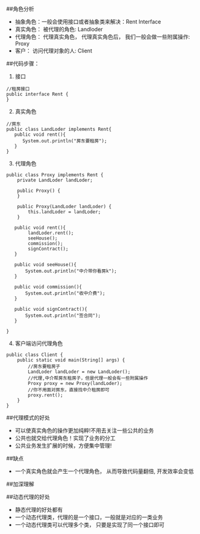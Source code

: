 ##角色分析
- 抽象角色：一般会使用接口或者抽象类来解决：Rent Interface
- 真实角色： 被代理的角色: Landloder
- 代理角色： 代理真实角色， 代理真实角色后， 我们一般会做一些附属操作: Proxy
- 客户： 访问代理对象的人: Client

##代码步骤：
1. 接口
```
//租房接口
public interface Rent {
}
```
2. 真实角色
```
//房东
public class LandLoder implements Rent{
   public void rent(){
      System.out.println("房东要租房");
   }
}
```
3. 代理角色
```
public class Proxy implements Rent {
    private LandLoder landLoder;

    public Proxy() {
    }

    public Proxy(LandLoder landLoder) {
        this.landLoder = landLoder;
    }

   public void rent(){
        landLoder.rent();
        seeHouse();
        commission();
        signContract();
   }

   public void seeHouse(){
       System.out.println("中介带你看房k");
   }

   public void commission(){
       System.out.println("收中介费");
   }

   public void signContract(){
       System.out.println("签合同");
   }

}

```
4. 客户端访问代理角色
```
public class Client {
    public static void main(String[] args) {
        //房东要租房子
        LandLoder landLoder = new LandLoder();
        //代理,中介帮房东租房子，但是代理一般会有一些附属操作
        Proxy proxy = new Proxy(landLoder);
        //你不用面对房东，直接找中介租房即可
        proxy.rent();
    }
}
```

##代理模式的好处
- 可以使真实角色的操作更加纯粹!不用去关注一些公共的业务
- 公共也就交给代理角色！实现了业务的分工
- 公共业务发生扩展的时候，方便集中管理!

##缺点
- 一个真实角色就会产生一个代理角色， 从而导致代码量翻倍, 开发效率会变低

##加深理解

##动态代理的好处
- 静态代理的好处都有
- 一个动态代理类，代理的是一个接口，一般就是对应的一类业务
- 一个动态代理类可以代理多个类， 只要是实现了同一个接口即可


